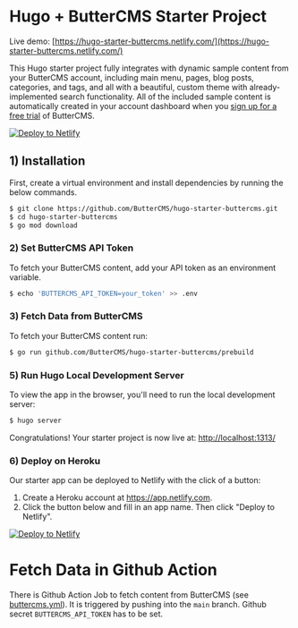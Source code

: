 # Hugo + ButterCMS Starter Project

Live demo: [https://hugo-starter-buttercms.netlify.com/](https://hugo-starter-buttercms.netlify.com/) 

This Hugo starter project fully integrates with dynamic sample content from your ButterCMS account, including main menu, pages, blog posts, categories, and tags, and all with a beautiful, custom theme with already-implemented search functionality. All of the included sample content is automatically created in your account dashboard when you 
[sign up for a free trial](https://buttercms.com/join/) of ButterCMS.

[![Deploy to Netlify](https://www.netlify.com/img/deploy/button.svg)](https://app.netlify.com/start/deploy?repository=https://github.com/ButterCMS/hugo-starter-buttercms)


## 1) Installation

First, create a virtual environment and install dependencies by running the 
below commands.

```bash
$ git clone https://github.com/ButterCMS/hugo-starter-buttercms.git
$ cd hugo-starter-buttercms
$ go mod download 
```

### 2) Set ButterCMS API Token

To fetch your ButterCMS content, add your API token as an environment variable. 

```bash
$ echo 'BUTTERCMS_API_TOKEN=your_token' >> .env
```

### 3) Fetch Data from ButterCMS

To fetch your ButterCMS content run:

```bash
$ go run github.com/ButterCMS/hugo-starter-buttercms/prebuild
```

### 5) Run Hugo Local Development Server

To view the app in the browser, you'll need to run the local development server:

```bash
$ hugo server
```

Congratulations! Your starter project is now live at: [http://localhost:1313/](http://localhost:1313/)

### 6) Deploy on Heroku

Our starter app can be deployed to Netlify with the click of a button:

1. Create a Heroku account at https://app.netlify.com.
2. Click the button below and fill in an app name. Then click "Deploy to Netlify".

[![Deploy to Netlify](https://www.netlify.com/img/deploy/button.svg)](https://app.netlify.com/start/deploy?repository=https://github.com/ButterCMS/hugo-starter-buttercms#SECRET_TOKEN=Your&Buttercms&token&here)

# Fetch Data in Github Action

There is Github Action Job to fetch content from ButterCMS (see [buttercms.yml](./.github/workflows/buttercms.yml)). It is triggered by pushing into the `main` branch. Github secret `BUTTERCMS_API_TOKEN` has to be set.
